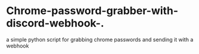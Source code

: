 # Chrome-password-grabber-with-discord-webhook-.
a simple python script for grabbing chrome passwords and sending it with a webhook
